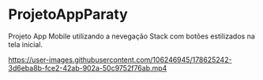 # ProjetoAppParaty

Projeto App Mobile utilizando a nevegação Stack com botões estilizados na tela inicial.


https://user-images.githubusercontent.com/106246945/178625242-3d6eba8b-fce2-42ab-902a-50c9752f76ab.mp4


